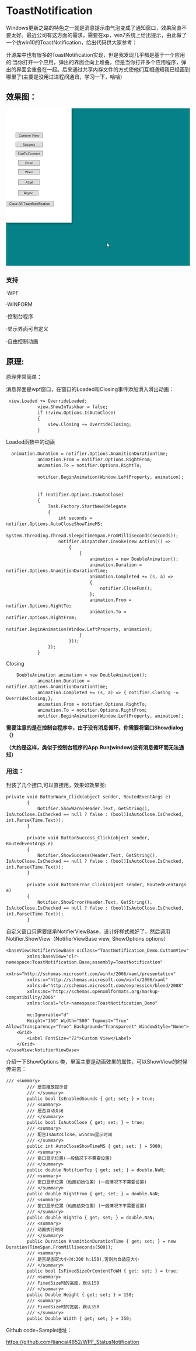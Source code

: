 # ToastNotification
Windows更新之路的特色之一就是消息提示由气泡变成了通知窗口，效果简直不要太好。最近公司有这方面的需求，需要在xp，win7系统上给出提示，由此做了一个仿win10的ToastNotification，给出代码供大家参考：

开源库中也有很多的ToastNotification实现，但是我发现几乎都是基于一个应用的:当你打开一个应用，弹出的界面会向上堆叠，但是当你打开多个应用程序，弹出的界面会重叠在一起。后来通过共享内存文件的方式使他们互相通知我已经画到哪里了(主要是没用过进程间通讯，学习一下，哈哈)

## 效果图：

![image](https://github.com/tiancai4652/ReadME_Images/blob/master/effect.gif)





### 支持

·WPF

·WINFORM

·控制台程序

·显示界面可自定义

·自由控制动画

## 原理:

原理非常简单：

消息界面是wpf窗口，在窗口的Loaded和Closing事件添加滑入滑出动画：

```
 view.Loaded += OverrideLoaded;
            view.ShowInTaskbar = false;
            if (!view.Options.IsAutoClose)
            {
                view.Closing += OverrideClosing;
            }
```

Loaded函数中的动画

```
  animation.Duration = notifier.Options.AnamitionDurationTime;
            animation.From = notifier.Options.RightFrom;
            animation.To = notifier.Options.RightTo;

            notifier.BeginAnimation(Window.LeftProperty, animation);


            if (notifier.Options.IsAutoClose)
            {
                Task.Factory.StartNew(delegate
                {
                    int seconds = notifier.Options.AutoCloseShowTimeMS;
                    System.Threading.Thread.Sleep(TimeSpan.FromMilliseconds(seconds));
                    notifier.Dispatcher.Invoke(new Action(() =>
                        {
                            {
                                animation = new DoubleAnimation();
                                animation.Duration = notifier.Options.AnamitionDurationTime;
                                animation.Completed += (s, a) =>
                                {
                                    notifier.CloseFun();
                                };
                                animation.From = notifier.Options.RightTo;
                                animation.To = notifier.Options.RightFrom;
                                notifier.BeginAnimation(Window.LeftProperty, animation);
                            }
                        }));
                });
            }
```

Closing

```
    DoubleAnimation animation = new DoubleAnimation();
            animation.Duration = notifier.Options.AnamitionDurationTime;
            animation.Completed += (s, a) => { notifier.Closing -= OverrideClosing;};
            animation.From = notifier.Options.RightTo;
            animation.To = notifier.Options.RightFrom;
            notifier.BeginAnimation(Window.LeftProperty, animation);
```

**需要注意的是在控制台程序中，由于没有消息循环，你需要将窗口Showdialog（）**

**（大约是这样，类似于控制台程序的App.Run(window)没有消息循环而无法通知）**



### 用法：

封装了几个接口,可以直接用，效果如效果图:

```
private void ButtonWarn_Click(object sender, RoutedEventArgs e)
        {
            Notifier.ShowWarn(Header.Text, GetString(), IsAutoClose.IsChecked == null ? false : (bool)IsAutoClose.IsChecked, int.Parse(Time.Text));
        }

        private void ButtonSuccess_Click(object sender, RoutedEventArgs e)
        {
            Notifier.ShowSuccess(Header.Text, GetString(), IsAutoClose.IsChecked == null ? false : (bool)IsAutoClose.IsChecked, int.Parse(Time.Text));
        }

        private void ButtonError_Click(object sender, RoutedEventArgs e)
        {
            Notifier.ShowError(Header.Text, GetString(), IsAutoClose.IsChecked == null ? false : (bool)IsAutoClose.IsChecked, int.Parse(Time.Text));
        }
```



自定义窗口只需要继承NotifierViewBase，设计好样式就好了，然后调用Notifier.ShowView（NotifierViewBase view, ShowOptions options）

```
<baseView:NotifierViewBase x:Class="ToastNotification_Demo.CuttomView"
        xmlns:baseView="clr-namespace:ToastNotification.Base;assembly=ToastNotification"
        xmlns="http://schemas.microsoft.com/winfx/2006/xaml/presentation"
        xmlns:x="http://schemas.microsoft.com/winfx/2006/xaml"
        xmlns:d="http://schemas.microsoft.com/expression/blend/2008"
        xmlns:mc="http://schemas.openxmlformats.org/markup-compatibility/2006"
        xmlns:local="clr-namespace:ToastNotification_Demo"
       
        mc:Ignorable="d"
        Height="150" Width="500" Topmost="True" AllowsTransparency="True" Background="Transparent" WindowStyle="None">
    <Grid>
        <Label FontSize="72">Custom View</Label>
    </Grid>
</baseView:NotifierViewBase>
```

介绍一下ShowOptions 类，里面主要是动画效果的属性，可以ShowView的时候传进去：

```
/// <summary>
        /// 是否播放提示音
        /// </summary>
        public bool IsEnabledSounds { get; set; } = true;
        /// <summary>
        /// 是否自动关闭
        /// </summary>
        public bool IsAutoClose { get; set; } = true;
        /// <summary>
        /// 配合IsAutoClose，window显示时间
        /// </summary>
        public int AutoCloseShowTimeMS { get; set; } = 5000;
        /// <summary>
        /// 窗口显示位置(一般情况下不需要设置)
        /// </summary>
        public double NotifierTop { get; set; } = double.NaN;
        /// <summary>
        /// 窗口显示位置（动画初始位置）(一般情况下不需要设置)
        /// </summary>
        public double RightFrom { get; set; } = double.NaN;
        /// <summary>
        /// 窗口显示位置（动画结束位置）(一般情况下不需要设置)
        /// </summary>
        public double RightTo { get; set; } = double.NaN;
        /// <summary>
        /// 动画执行时间
        /// </summary>
        public Duration AnamitionDurationTime { get; set; } = new Duration(TimeSpan.FromMilliseconds(500));
        /// <summary>
        /// 是否是固定大小(W:300 h:150),否则为自适应大小
        /// </summary>
        public bool IsFixedSizeOrContentToWH { get; set; } = true;
        /// <summary>
        /// FixedSize时的高度，默认150
        /// </summary>
        public Double Height { get; set; } = 150;
        /// <summary>
        /// FixedSize时的宽度，默认350
        /// </summary>
        public Double Width { get; set; } = 350;
```

Github code+Sample地址：

https://github.com/tiancai4652/WPF_StatusNotification
